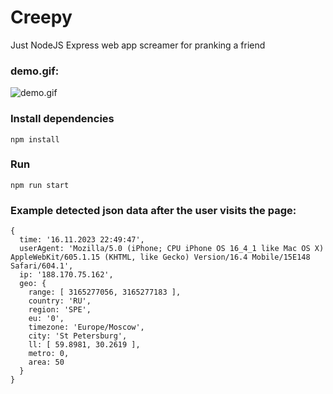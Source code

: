 # Creepy

Just NodeJS Express web app screamer for pranking a friend

### demo.gif:
![demo.gif](https://github.com/michael-bill/creepy/blob/main/demo.gif)

### Install dependencies
```
npm install
```

### Run
```
npm run start
```

### Example detected json data after the user visits the page:
```
{
  time: '16.11.2023 22:49:47',
  userAgent: 'Mozilla/5.0 (iPhone; CPU iPhone OS 16_4_1 like Mac OS X) AppleWebKit/605.1.15 (KHTML, like Gecko) Version/16.4 Mobile/15E148 Safari/604.1',
  ip: '188.170.75.162',
  geo: {
    range: [ 3165277056, 3165277183 ],
    country: 'RU',
    region: 'SPE',
    eu: '0',
    timezone: 'Europe/Moscow',
    city: 'St Petersburg',
    ll: [ 59.8981, 30.2619 ],
    metro: 0,
    area: 50
  }
}
```